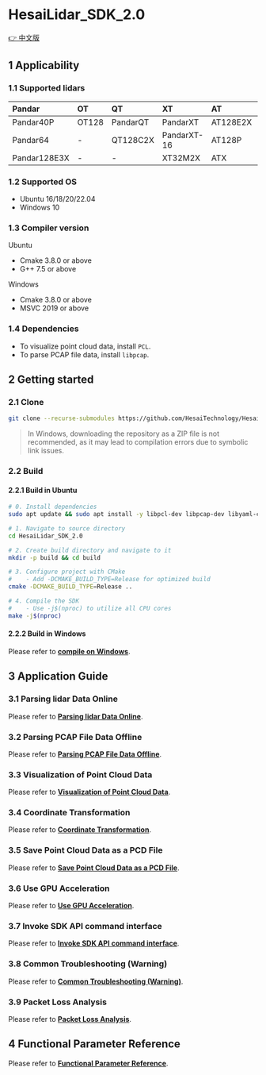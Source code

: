 # HesaiLidar_SDK_2.0

[👉 中文版](<README_CN.md>)

## 1 Applicability

### 1.1 Supported lidars

| Pandar       | OT    | QT       | XT          | AT       | ET   | JT    |
|:-------------|:------|:---------|:------------|:---------|:-----|:------|
| Pandar40P    | OT128 | PandarQT | PandarXT    | AT128E2X | ET25 | JT16  |
| Pandar64     | -     | QT128C2X | PandarXT-16 | AT128P   | ETX  | JT128 |
| Pandar128E3X | -     | -        | XT32M2X     | ATX      | -    | -     |

### 1.2 Supported OS

- Ubuntu 16/18/20/22.04 
- Windows 10

### 1.3 Compiler version

Ubuntu
- Cmake 3.8.0 or above
- G++ 7.5 or above

Windows
- Cmake 3.8.0 or above
- MSVC 2019 or above

### 1.4 Dependencies

- To visualize point cloud data, install `PCL`.
- To parse PCAP file data, install `libpcap`.

<!-- - To parse the lidar correction files, install `libyaml`. // Needed when parsing config.yaml of ROS  -->

## 2 Getting started

### 2.1 Clone
```bash
git clone --recurse-submodules https://github.com/HesaiTechnology/HesaiLidar_SDK_2.0.git
```
> In Windows, downloading the repository as a ZIP file is not recommended, as it may lead to compilation errors due to symbolic link issues.

### 2.2 Build
<!-- TODO compile vs build -->

#### 2.2.1 Build in Ubuntu
```bash
# 0. Install dependencies
sudo apt update && sudo apt install -y libpcl-dev libpcap-dev libyaml-cpp-dev

# 1. Navigate to source directory
cd HesaiLidar_SDK_2.0

# 2. Create build directory and navigate to it
mkdir -p build && cd build

# 3. Configure project with CMake
#    - Add -DCMAKE_BUILD_TYPE=Release for optimized build
cmake -DCMAKE_BUILD_TYPE=Release ..

# 4. Compile the SDK
#    - Use -j$(nproc) to utilize all CPU cores
make -j$(nproc)
```

#### 2.2.2 Build in Windows
Please refer to **[compile on Windows](docs/compile_on_windows.md)**.

## 3 Application Guide

### 3.1 Parsing lidar Data Online
Please refer to **[Parsing lidar Data Online](docs/parsing_lidar_data_online.md)**.

### 3.2 Parsing PCAP File Data Offline
Please refer to **[Parsing PCAP File Data Offline](docs/parsing_pcap_file_data_offline.md)**.

### 3.3 Visualization of Point Cloud Data
Please refer to **[Visualization of Point Cloud Data](docs/visualization_of_point_cloud_data.md)**.

### 3.4 Coordinate Transformation
Please refer to **[Coordinate Transformation](docs/coordinate_transformation.md)**.

### 3.5 Save Point Cloud Data as a PCD File
Please refer to **[Save Point Cloud Data as a PCD File](docs/save_point_cloud_data_as_a_pcd_file.md)**.

### 3.6 Use GPU Acceleration
Please refer to **[Use GPU Acceleration](docs/use_gpu_acceleration.md)**.

### 3.7 Invoke SDK API command interface
Please refer to **[Invoke SDK API command interface](docs/invoke_sdk_api_command_interface.md)**.

### 3.8 Common Troubleshooting (Warning)
Please refer to **[Common Troubleshooting (Warning)](docs/common_error_codes.md)**.

### 3.9 Packet Loss Analysis
Please refer to **[Packet Loss Analysis](docs/packet_loss_analysis.md)**.


## 4 Functional Parameter Reference
Please refer to **[Functional Parameter Reference](docs/parameter_introduction.md)**.
